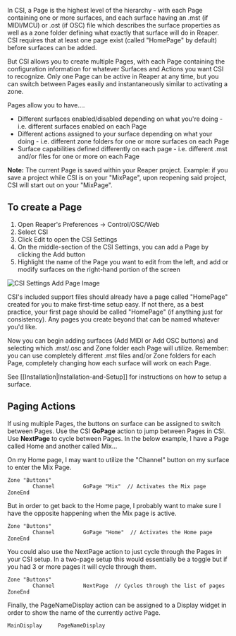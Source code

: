 In CSI, a Page is the highest level of the hierarchy - with each Page containing one or more surfaces, and each surface having an .mst (if MIDI/MCU) or .ost (if OSC) file which describes the surface properties as well as a zone folder defining what exactly that surface will do in Reaper. CSI requires that at least one page exist (called "HomePage" by default) before surfaces can be added. 

But CSI allows you to create multiple Pages, with each Page containing the configuration information for whatever Surfaces and Actions you want CSI to recognize. Only one Page can be active in Reaper at any time, but you can switch between Pages easily and instantaneously similar to activating a zone. 

Pages allow you to have....

* Different surfaces enabled/disabled depending on what you're doing - i.e. different surfaces enabled on each Page
* Different actions assigned to your surface depending on what your doing - i.e. different zone folders for one or more surfaces on each Page
* Surface capabilities defined differently on each page - i.e. different .mst and/or files for one or more on each Page

**Note:** The current Page is saved within your Reaper project. Example: if you save a project while CSI is on your "MixPage", upon reopening said project, CSI will start out on your "MixPage".

## **To create a Page**

1. Open Reaper's Preferences -> Control/OSC/Web
2. Select CSI
3. Click Edit to open the CSI Settings
4. On the middle-section of the CSI Settings, you can add a Page by clicking the Add button
5. Highlight the name of the Page you want to edit from the left, and add or modify surfaces on the right-hand portion of the screen

![CSI Settings Add Page Image](https://i.imgur.com/02MHtzu.png)

CSI's included support files should already have a page called "HomePage" created for you to make first-time setup easy. If not there, as a best practice, your first page should be called "HomePage" (if anything just for consistency). Any pages you create beyond that can be named whatever you'd like.

Now you can begin adding surfaces (Add MIDI or Add OSC buttons) and selecting which .mst/.osc and Zone folder each Page will utilize. Remember: you can use completely different .mst files and/or Zone folders for each Page, completely changing how each surface will work on each Page. 

See [[Installation|Installation-and-Setup]] for instructions on how to setup a surface.

## Paging Actions
If using multiple Pages, the buttons on surface can be assigned to switch between Pages. Use the CSI **GoPage** action to jump between Pages in CSI. Use **NextPage** to cycle between Pages. In the below example, I have a Page called Home and another called Mix...

On my Home page, I may want to utilize the "Channel" button on my surface to enter the Mix Page.
````
Zone "Buttons"
        Channel         GoPage "Mix"  // Activates the Mix page
ZoneEnd
````

But in order to get back to the Home page, I probably want to make sure I have the opposite happening when the Mix page is active.
````
Zone "Buttons"
        Channel         GoPage "Home"  // Activates the Home page
ZoneEnd
````

You could also use the NextPage action to just cycle through the Pages in your CSI setup. In a two-page setup this would essentially be a toggle but if you had 3 or more pages it will cycle through them.
```
Zone "Buttons"
        Channel         NextPage  // Cycles through the list of pages
ZoneEnd
```

Finally, the PageNameDisplay action can be assigned to a Display widget in order to show the name of the currently active Page.

```
MainDisplay     PageNameDisplay
```